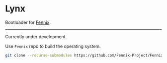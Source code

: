 # Lynx

Bootloader for [Fennix](https://github.com/Fennix-Project/Fennix).

---

Currently under development.

Use `Fennix` repo to build the operating system.

```bash
git clone --recurse-submodules https://github.com/Fennix-Project/Fennix.git
```
